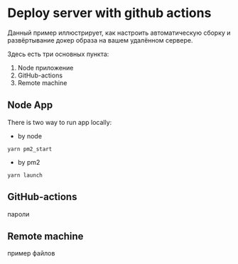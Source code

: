 # Deploy server with github actions

Данный пример иллюстрирует, как настроить автоматическую сборку и развёртывание докер образа на вашем удалённом сервере.

Здесь есть три основных пункта:

1.  Node приложение
2.  GitHub-actions
3.  Remote machine

## Node App

There is two way to run app locally:

- by node
```
yarn pm2_start
```
- by pm2
```
yarn launch
```

## GitHub-actions
пароли

## Remote machine
пример файлов
